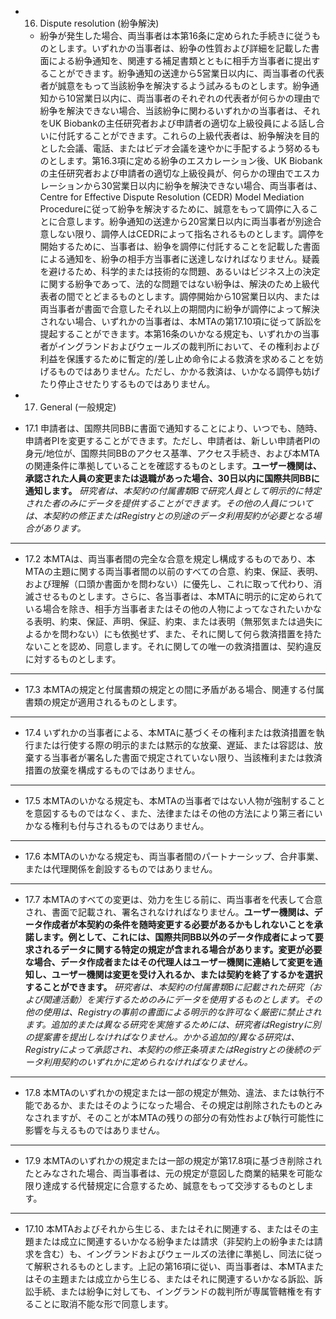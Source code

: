 * 16. Dispute resolution (紛争解決)
    * 紛争が発生した場合、両当事者は本第16条に定められた手続きに従うものとします。いずれかの当事者は、紛争の性質および詳細を記載した書面による紛争通知を、関連する補足書類とともに相手方当事者に提出することができます。紛争通知の送達から5営業日以内に、両当事者の代表者が誠意をもって当該紛争を解決するよう試みるものとします。紛争通知から10営業日以内に、両当事者のそれぞれの代表者が何らかの理由で紛争を解決できない場合、当該紛争に関わるいずれかの当事者は、それをUK Biobankの主任研究者および申請者の適切な上級役員による話し合いに付託することができます。これらの上級代表者は、紛争解決を目的とした会議、電話、またはビデオ会議を速やかに手配するよう努めるものとします。第16.3項に定める紛争のエスカレーション後、UK Biobankの主任研究者および申請者の適切な上級役員が、何らかの理由でエスカレーションから30営業日以内に紛争を解決できない場合、両当事者は、Centre for Effective Dispute Resolution (CEDR) Model Mediation Procedureに従って紛争を解決するために、誠意をもって調停に入ることに合意します。紛争通知の送達から20営業日以内に両当事者が別途合意しない限り、調停人はCEDRによって指名されるものとします。調停を開始するために、当事者は、紛争を調停に付託することを記載した書面による通知を、紛争の相手方当事者に送達しなければなりません。疑義を避けるため、科学的または技術的な問題、あるいはビジネス上の決定に関する紛争であって、法的な問題ではない紛争は、解決のため上級代表者の間でとどまるものとします。調停開始から10営業日以内、または両当事者が書面で合意したそれ以上の期間内に紛争が調停によって解決されない場合、いずれかの当事者は、本MTAの第17.10項に従って訴訟を提起することができます。本第16条のいかなる規定も、いずれかの当事者がイングランドおよびウェールズの裁判所において、その権利および利益を保護するために暫定的/差し止め命令による救済を求めることを妨げるものではありません。ただし、かかる救済は、いかなる調停も妨げたり停止させたりするものではありません。

* 17. General (一般規定)

* 17.1 申請者は、国際共同BBに書面で通知することにより、いつでも、随時、申請者PIを変更することができます。ただし、申請者は、新しい申請者PIの身元/地位が、国際共同BBのアクセス基準、アクセス手続き、および本MTAの関連条件に準拠していることを確認するものとします。**ユーザー機関は、承認された人員の変更または退職があった場合、30日以内に国際共同BBに通知します。** *研究者は、本契約の付属書類Bで研究人員として明示的に特定された者のみにデータを提供することができます。その他の人員については、本契約の修正またはRegistryとの別途のデータ利用契約が必要となる場合があります。*

---

* 17.2 本MTAは、両当事者間の完全な合意を規定し構成するものであり、本MTAの主題に関する両当事者間の以前のすべての合意、約束、保証、表明、および理解（口頭か書面かを問わない）に優先し、これに取って代わり、消滅させるものとします。さらに、各当事者は、本MTAに明示的に定められている場合を除き、相手方当事者またはその他の人物によってなされたいかなる表明、約束、保証、声明、保証、約束、または表明（無邪気または過失によるかを問わない）にも依拠せず、また、それに関して何ら救済措置を持たないことを認め、同意します。それに関しての唯一の救済措置は、契約違反に対するものとします。

---

* 17.3 本MTAの規定と付属書類の規定との間に矛盾がある場合、関連する付属書類の規定が適用されるものとします。

---

* 17.4 いずれかの当事者による、本MTAに基づくその権利または救済措置を執行または行使する際の明示的または黙示的な放棄、遅延、または容認は、放棄する当事者が署名した書面で規定されていない限り、当該権利または救済措置の放棄を構成するものではありません。

---

* 17.5 本MTAのいかなる規定も、本MTAの当事者ではない人物が強制することを意図するものではなく、また、法律またはその他の方法により第三者にいかなる権利も付与されるものではありません。

---

* 17.6 本MTAのいかなる規定も、両当事者間のパートナーシップ、合弁事業、または代理関係を創設するものではありません。

---

* 17.7 本MTAのすべての変更は、効力を生じる前に、両当事者を代表して合意され、書面で記載され、署名されなければなりません。**ユーザー機関は、データ作成者が本契約の条件を随時変更する必要があるかもしれないことを承諾します。例として、これには、国際共同BB以外のデータ作成者によって要求されるデータに関する特定の規定が含まれる場合があります。変更が必要な場合、データ作成者またはその代理人はユーザー機関に連絡して変更を通知し、ユーザー機関は変更を受け入れるか、または契約を終了するかを選択することができます。** *研究者は、本契約の付属書類Bに記載された研究（および関連活動）を実行するためのみにデータを使用するものとします。その他の使用は、Registryの事前の書面による明示的な許可なく厳密に禁止されます。追加的または異なる研究を実施するためには、研究者はRegistryに別の提案書を提出しなければなりません。かかる追加的/異なる研究は、Registryによって承認され、本契約の修正条項またはRegistryとの後続のデータ利用契約のいずれかに定められなければなりません。*

---

* 17.8 本MTAのいずれかの規定または一部の規定が無効、違法、または執行不能であるか、またはそのようになった場合、その規定は削除されたものとみなされますが、そのことが本MTAの残りの部分の有効性および執行可能性に影響を与えるものではありません。

---

* 17.9 本MTAのいずれかの規定または一部の規定が第17.8項に基づき削除されたとみなされた場合、両当事者は、元の規定が意図した商業的結果を可能な限り達成する代替規定に合意するため、誠意をもって交渉するものとします。

---

* 17.10 本MTAおよびそれから生じる、またはそれに関連する、またはその主題または成立に関連するいかなる紛争または請求（非契約上の紛争または請求を含む）も、イングランドおよびウェールズの法律に準拠し、同法に従って解釈されるものとします。上記の第16項に従い、両当事者は、本MTAまたはその主題または成立から生じる、またはそれに関連するいかなる訴訟、訴訟手続、または紛争に対しても、イングランドの裁判所が専属管轄権を有することに取消不能な形で同意します。